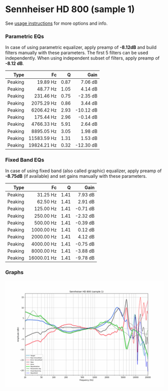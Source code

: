 # Sennheiser HD 800 (sample 1)
See [usage instructions](https://github.com/jaakkopasanen/AutoEq#usage) for more options and info.

### Parametric EQs
In case of using parametric equalizer, apply preamp of **-8.12dB** and build filters manually
with these parameters. The first 5 filters can be used independently.
When using independent subset of filters, apply preamp of **-8.12 dB**.

| Type    | Fc          |    Q | Gain      |
|--------:|------------:|-----:|----------:|
| Peaking | 19.89 Hz    | 0.87 | 7.06 dB   |
| Peaking | 48.77 Hz    | 1.05 | 4.14 dB   |
| Peaking | 231.46 Hz   | 0.75 | -2.35 dB  |
| Peaking | 2075.29 Hz  | 0.86 | 3.44 dB   |
| Peaking | 6206.42 Hz  | 2.93 | -10.12 dB |
| Peaking | 175.44 Hz   | 2.96 | -0.14 dB  |
| Peaking | 4766.33 Hz  | 5.91 | 2.64 dB   |
| Peaking | 8895.05 Hz  | 3.05 | 1.98 dB   |
| Peaking | 11583.59 Hz | 1.31 | 1.53 dB   |
| Peaking | 19824.21 Hz | 0.32 | -12.30 dB |

### Fixed Band EQs
In case of using fixed band (also called graphic) equalizer, apply preamp of **-8.75dB**
(if available) and set gains manually with these parameters.

| Type    | Fc          |    Q | Gain     |
|--------:|------------:|-----:|---------:|
| Peaking | 31.25 Hz    | 1.41 | 7.93 dB  |
| Peaking | 62.50 Hz    | 1.41 | 2.91 dB  |
| Peaking | 125.00 Hz   | 1.41 | -0.71 dB |
| Peaking | 250.00 Hz   | 1.41 | -2.32 dB |
| Peaking | 500.00 Hz   | 1.41 | -0.39 dB |
| Peaking | 1000.00 Hz  | 1.41 | 0.12 dB  |
| Peaking | 2000.00 Hz  | 1.41 | 4.12 dB  |
| Peaking | 4000.00 Hz  | 1.41 | -0.75 dB |
| Peaking | 8000.00 Hz  | 1.41 | -3.88 dB |
| Peaking | 16000.01 Hz | 1.41 | -9.78 dB |

### Graphs
![](./Sennheiser%20HD%20800%20(sample%201).png)